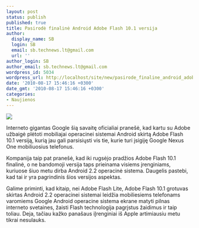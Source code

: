 ```yaml
---
layout: post
status: publish
published: true
title: Pasirodė finalinė Android Adobe Flash 10.1 versija
author:
  display_name: SB
  login: SB
  email: sb.technews.lt@gmail.com
  url: ''
author_login: SB
author_email: sb.technews.lt@gmail.com
wordpress_id: 5034
wordpress_url: http://localhost/site/new/pasirode_finaline_android_adobe_flash_101_versija/
date: '2010-08-17 15:46:16 +0300'
date_gmt: '2010-08-17 15:46:16 +0300'
categories:
- Naujienos
---
```

<div class="imgright"><img src="http://www.part.lt/img/c4928c43b3a068bc4da33dba7c78b43d965.jpg"  /></div>
<p>Interneto gigantas Google šią savaitę oficialiai pranešė, kad kartu su Adobe užbaigė plėtoti mobiliajai operacinei sistemai Android skirtą Adobe Flash 10.1 versiją, kurią jau gali parsisiųsti vis tie, kurie turi įsigiję Google Nexus One mobiliuosius telefonus.</p>
<p>Kompanija taip pat pranešė, kad iki rugsėjo pradžios Adobe Flash 10.1 finalinė, o ne bandomoji versija taps prieinama visiems įrenginiams, kuriuose šiuo metu dirba Android 2.2 operacinė sistema. Daugelis pastebi, kad tai ir yra pagrindinis šios versijos aspektas.</p>
<p>Galime priminti, kad kitaip, nei Adobe Flash Lite, Adobe Flash 10.1 grotuvas skirtas Android 2.2 operacinei sistemai leidžia mobiliesiems telefonams varomiems Google Android operacine sistema ekrane matyti pilnas interneto svetaines, žaisti Flash technologija pagrįstus žaidimus ir taip toliau. Deja, tačiau kažko panašaus iĮrenginiai iš Apple artimiausiu metu tikrai nesulauks.<br /></p>
